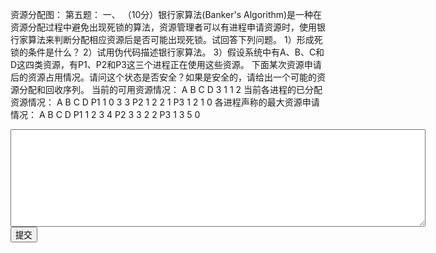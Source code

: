 资源分配图：
     第五题：
    一、  （10分）银行家算法(Banker's Algorithm)是一种在资源分配过程中避免出现死锁的算法，资源管理者可以有进程申请资源时，使用银行家算法来判断分配相应资源后是否可能出现死锁。试回答下列问题。
    1）形成死锁的条件是什么？
    2）试用伪代码描述银行家算法。
    3）假设系统中有A、B、C和D这四类资源，有P1、P2和P3这三个进程正在使用这些资源。
    下面某次资源申请后的资源占用情况。请问这个状态是否安全？如果是安全的，请给出一个可能的资源分配和回收序列。
    当前的可用资源情况：
    A B C D
    3 1 1 2
    当前各进程的已分配资源情况：
      A B C D
    P1 1 0 3 3
    P2 1 2 2 1
    P3 1 2 1 0
    各进程声称的最大资源申请情况：
    A B C D
    P1 1 2 3 4
    P2 3 3 2 2
    P3 1 3 5 0
    
<div class="active-code">
<textarea rows="10" cols="80"></textarea>
<div><input class="action-submit" type="submit" value="提交"/></div>
</div>